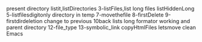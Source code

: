 present directory
listit,listDirectories
3-listFiles,list long files
listHiddenLong
5-listfilesdigitonly
directory in temp
7-movethefile
8-firstDelete
9-firstdirdeletion
change to previous 10back
lists long formator working and parent directory
12-file_type
13-symbolic_link
copyHtmlFiles
letsmove
clean Emacs
